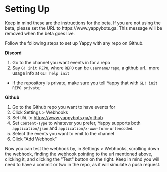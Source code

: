 # Setting Up

<warn>
Keep in mind these are the instructions for the beta.
If you are not using the beta, please set the URL to https://www.yappybots.ga.
This message will be removed when the beta goes live.
</warn>

Follow the following steps to set up Yappy with any repo on Github.

**Discord**
1. Go to the channel you want events in for a repo
2. Say `G! init REPO`, where `REPO` can be `username/repo`, a github url.. more usage info at `GL! help init`
  - If the repository is private, make sure you tell Yappy that with `GL! init REPO private`;

**Github**
1. Go to the Github repo you want to have events for
2. Click Settings > Webhooks
3. Set `URL` to https://www.yappybots.ga/github
4. Set `Content-Type` to whatever you prefer, Yappy supports both `application/json` and `application/x-www-form-urlencoded`.
5. Select the events you want to emit to the channel
6. Click "Add Webhook"

Now you can test the webhook by, in Settings > Webhooks, scrolling down the webhook, finding the webhook pointing to the url mentioned above, clicking it, and clicking the "Test" button on the right.
Keep in mind you will need to have a commit or two in the repo, as it will simulate a push request.
